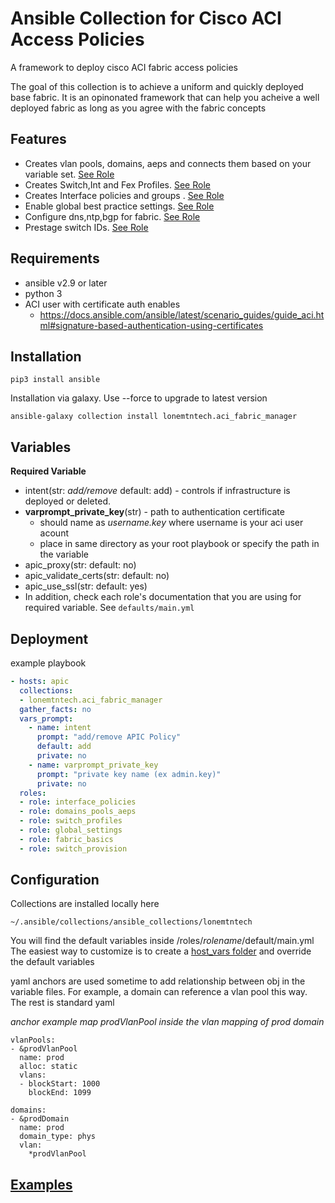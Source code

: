 # Ansible Collection for Cisco ACI Access Policies
A framework to deploy cisco ACI fabric access policies

The goal of this collection is to achieve a uniform and quickly deployed base fabric.
It is an opinonated framework that can help you acheive a well deployed fabric as long as you agree with the fabric concepts

## Features

 * Creates vlan pools, domains, aeps and connects them based on your variable set. [See Role](https://github.com/loneMtnTech/aci_fabric_manager/tree/master/roles/domains_pools_aeps)
 * Creates Switch,Int and Fex Profiles.  [See Role](https://github.com/loneMtnTech/aci_fabric_manager/tree/master/roles/switch_profiles)
 * Creates Interface policies and groups .  [See Role](https://github.com/loneMtnTech/aci_fabric_manager/tree/master/roles/interface_policies)
 * Enable global best practice settings. [See Role](https://github.com/loneMtnTech/aci_fabric_manager/tree/master/roles/global_settings)
 * Configure dns,ntp,bgp for fabric. [See Role](https://github.com/loneMtnTech/aci_fabric_manager/tree/master/roles/fabric_basics)
 * Prestage switch IDs. [See Role](https://github.com/loneMtnTech/aci_fabric_manager/tree/master/roles/switch_provision)

## Requirements
* ansible v2.9 or later
* python 3
* ACI user with certificate auth enables
    * https://docs.ansible.com/ansible/latest/scenario_guides/guide_aci.html#signature-based-authentication-using-certificates

## Installation

```pip3 install ansible```

Installation via galaxy.  Use --force to upgrade to latest version

```ansible-galaxy collection install lonemtntech.aci_fabric_manager```

## Variables

**Required Variable**

* intent(str: *add/remove* default: add) - controls if infrastructure is deployed or deleted.  
* **varprompt_private_key**(str) - path to authentication certificate
    * should name as *username.key* where username is your aci user acount
    * place in same directory as your root playbook or specify the path in the variable
* apic_proxy(str: default: no)
* apic_validate_certs(str: default: no)
* apic_use_ssl(str: default: yes)
* In addition, check each role's documentation that you are using for required variable. See `defaults/main.yml` 

## Deployment

example playbook

```yaml
- hosts: apic
  collections:
  - lonemtntech.aci_fabric_manager
  gather_facts: no
  vars_prompt:
    - name: intent
      prompt: "add/remove APIC Policy"
      default: add
      private: no
    - name: varprompt_private_key
      prompt: "private key name (ex admin.key)"
      private: no
  roles:
  - role: interface_policies
  - role: domains_pools_aeps
  - role: switch_profiles
  - role: global_settings
  - role: fabric_basics
  - role: switch_provision
```

## Configuration

Collections are installed locally here

`~/.ansible/collections/ansible_collections/lonemtntech`

You will find the default variables inside /roles/*rolename*/default/main.yml
The easiest way to customize is to create a [host_vars folder](https://docs.ansible.com/ansible/latest/user_guide/intro_inventory.html#organizing-host-and-group-variables) and override the default variables

yaml anchors are used sometime to add relationship between obj in the variable files.  For example, a domain can reference a vlan pool this way.  The rest is standard yaml

*anchor example map prodVlanPool inside the vlan mapping of prod domain*

```
vlanPools:
- &prodVlanPool
  name: prod
  alloc: static
  vlans:
  - blockStart: 1000
    blockEnd: 1099

domains:
- &prodDomain
  name: prod
  domain_type: phys
  vlan:
    *prodVlanPool
```

## [Examples](https://github.com/loneMtnTech/aci_fabric_manager/tree/master/examples)


